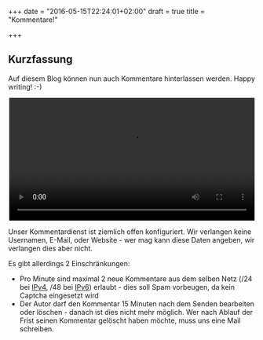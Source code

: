 +++
date = "2016-05-15T22:24:01+02:00"
draft = true
title = "Kommentare!"

+++

## Kurzfassung

Auf diesem Blog können nun auch Kommentare hinterlassen werden. Happy writing! :-)

<div style="text-align:center">
<video width="500" "height="500" loop autoplay >
  <source type="video/webm" src="/uploads/2016/05/cat_typing.webm"></source>
  <p>Your browser does not support the video element.</p>
</video></div>

Unser Kommentardienst ist ziemlich offen konfiguriert. Wir verlangen keine Usernamen, E-Mail, oder Website - wer mag kann diese Daten angeben, wir verlangen dies aber nicht.

Es gibt allerdings 2 Einschränkungen:

* Pro Minute sind maximal 2 neue Kommentare aus dem selben Netz (/24 bei [IPv4](https://en.wikipedia.org/wiki/IPv4_subnetting_reference), /48 bei [IPv6](https://de.wikipedia.org/wiki/IPv6#Adresszuweisung)) erlaubt -  dies soll Spam vorbeugen, da kein Captcha eingesetzt wird
* Der Autor darf den Kommentar 15 Minuten nach dem Senden bearbeiten oder löschen - danach ist dies nicht mehr möglich. Wer nach Ablauf der Frist seinen Kommentar gelöscht haben möchte, muss uns eine Mail schreiben.
